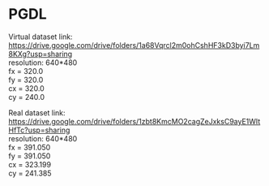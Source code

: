 # PGDL

Virtual dataset link: https://drive.google.com/drive/folders/1a68Vqrcl2m0ohCshHF3kD3byi7Lm8KXg?usp=sharing  
resolution: 640*480  
fx = 320.0  
fy = 320.0  
cx = 320.0  
cy = 240.0  
  
Real dataset link: https://drive.google.com/drive/folders/1zbt8KmcMO2cagZeJxksC9ayE1WItHfTc?usp=sharing  
resolution: 640*480  
fx = 391.050  
fy = 391.050  
cx = 323.199  
cy = 241.385  

